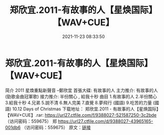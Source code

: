 ﻿---
title: 郑欣宜.2011-有故事的人【星焕国际】【WAV+CUE】
date: 2021-11-23 08:33:50
categories: WAV车载音乐、镜像
tags: 华语中文
---
# 郑欣宜.2011-有故事的人【星焕国际】【WAV+CUE】

简介
2011 星煥重點新聲音 –鄭欣宜 首張大碟: 有故事的人
主力推介: 有故事的人(勁歌金曲冠軍歌)
接力推介: 半份關心 , 給我十秒
曲目
1.有故事的人
2.半份關心
3.給我十秒
4.兄弟
5.說不清
6.無人完美
7.直覺
8.夢飛行 (國語)
9.吃苦的力量 (國語)
10.12 Days of Christmas
下载地址：
郑欣宜.2011 - 有故事的人【星焕国际】【WAV+CUE】.rar: https://url27.ctfile.com/f/9388027-521587250-3c2bde
（访问密码：559675）
郑
https://url27.ctfile.com/d/9388027-43965165-001db6
（访问密码：559675）
原文：[链接](https://blog.sina.com.cn/s/blog_1647c7e7601030uvd.html)